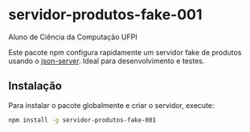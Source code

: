 # servidor-produtos-fake-001
Aluno de Ciência da Computação UFPI

Este pacote npm configura rapidamente um servidor fake de produtos usando o [json-server](https://github.com/typicode/json-server). Ideal para desenvolvimento e testes.

## Instalação

Para instalar o pacote globalmente e criar o servidor, execute:

```bash
npm install -g servidor-produtos-fake-001
